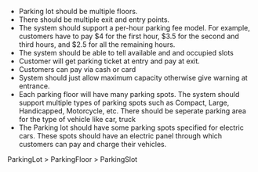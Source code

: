- Parking lot should be multiple floors. 
- There should be multiple exit and entry points. 
- The system should support a per-hour parking fee model. For example, customers have to pay $4 for the first hour, $3.5 for the second and third hours, and $2.5 for all the remaining hours.
- The system should be able to tell available and and occupied slots
- Customer will get parking ticket at entry and pay at exit. 
- Customers can pay via cash or card
- System should just allow maximum capacity otherwise give warning at entrance. 
- Each parking floor will have many parking spots. The system should support multiple types of parking spots such as Compact, Large, Handicapped, Motorcycle, etc. 
There should be seperate parking area for the type of vehicle like car, truck 
- The Parking lot should have some parking spots specified for electric cars. These spots should have an electric panel through which customers can pay and charge their vehicles.

ParkingLot > ParkingFloor > ParkingSlot 



